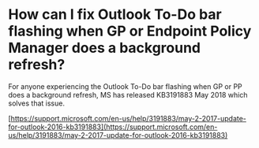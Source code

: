 # How can I fix Outlook To-Do bar flashing when GP or Endpoint Policy Manager does a background refresh?

For anyone experiencing the Outlook To-Do bar flashing when GP or PP does a background refresh, MS
has released KB3191883 May 2018 which solves that issue.

[https://support.microsoft.com/en-us/help/3191883/may-2-2017-update-for-outlook-2016-kb3191883](https://support.microsoft.com/en-us/help/3191883/may-2-2017-update-for-outlook-2016-kb3191883)
